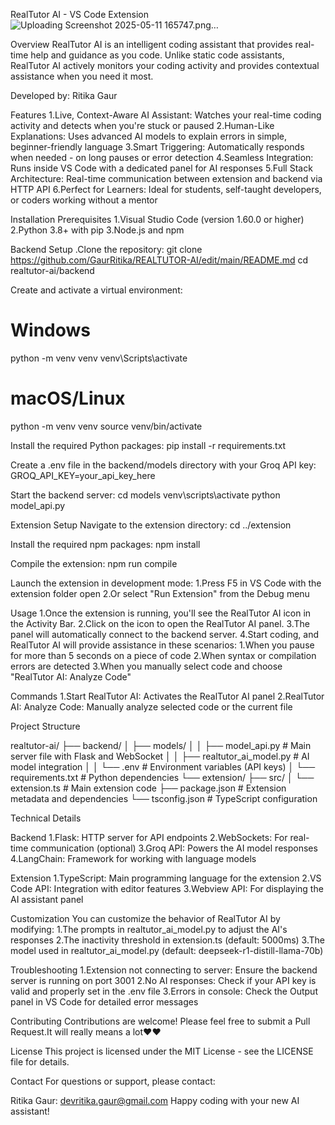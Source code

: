 RealTutor AI - VS Code Extension
![Uploading Screenshot 2025-05-11 165747.png…]()

Overview
RealTutor AI is an intelligent coding assistant that provides real-time help and guidance as you code. Unlike static code assistants, RealTutor AI actively monitors your coding activity and provides contextual assistance when you need it most.

Developed by: Ritika Gaur

Features
1.Live, Context-Aware AI Assistant: Watches your real-time coding activity and detects when you're stuck or paused
2.Human-Like Explanations: Uses advanced AI models to explain errors in simple, beginner-friendly language
3.Smart Triggering: Automatically responds when needed - on long pauses or error detection
4.Seamless Integration: Runs inside VS Code with a dedicated panel for AI responses
5.Full Stack Architecture: Real-time communication between extension and backend via HTTP API
6.Perfect for Learners: Ideal for students, self-taught developers, or coders working without a 
 mentor

 
Installation
Prerequisites
1.Visual Studio Code (version 1.60.0 or higher)
2.Python 3.8+ with pip
3.Node.js and npm

Backend Setup
.Clone the repository:
git clone https://github.com/GaurRitika/REALTUTOR-AI/edit/main/README.md
cd realtutor-ai/backend

Create and activate a virtual environment:
# Windows
python -m venv venv
venv\Scripts\activate

# macOS/Linux
python -m venv venv
source venv/bin/activate

Install the required Python packages:
pip install -r requirements.txt

Create a .env file in the backend/models directory with your Groq API key:
GROQ_API_KEY=your_api_key_here

Start the backend server:
cd models
venv\scripts\activate
python model_api.py


Extension Setup
Navigate to the extension directory:
cd ../extension

Install the required npm packages:
npm install

Compile the extension:
npm run compile

Launch the extension in development mode:
1.Press F5 in VS Code with the extension folder open
2.Or select "Run Extension" from the Debug menu

Usage
1.Once the extension is running, you'll see the RealTutor AI icon in the Activity Bar.
2.Click on the icon to open the RealTutor AI panel.
3.The panel will automatically connect to the backend server.
4.Start coding, and RealTutor AI will provide assistance in these scenarios:
   1.When you pause for more than 5 seconds on a piece of code
   2.When syntax or compilation errors are detected
   3.When you manually select code and choose "RealTutor AI: Analyze Code"
   
Commands
1.Start RealTutor AI: Activates the RealTutor AI panel
2.RealTutor AI: Analyze Code: Manually analyze selected code or the current file

Project Structure

realtutor-ai/
├── backend/
│   ├── models/
│   │   ├── model_api.py         # Main server file with Flask and WebSocket
│   │   ├── realtutor_ai_model.py # AI model integration
│   │   └── .env                 # Environment variables (API keys)
│   └── requirements.txt         # Python dependencies
└── extension/
    ├── src/
    │   └── extension.ts         # Main extension code
    ├── package.json             # Extension metadata and dependencies
    └── tsconfig.json            # TypeScript configuration

    
Technical Details

Backend
1.Flask: HTTP server for API endpoints
2.WebSockets: For real-time communication (optional)
3.Groq API: Powers the AI model responses
4.LangChain: Framework for working with language models

Extension
1.TypeScript: Main programming language for the extension
2.VS Code API: Integration with editor features
3.Webview API: For displaying the AI assistant panel

Customization
You can customize the behavior of RealTutor AI by modifying:
1.The prompts in realtutor_ai_model.py to adjust the AI's responses
2.The inactivity threshold in extension.ts (default: 5000ms)
3.The model used in realtutor_ai_model.py (default: deepseek-r1-distill-llama-70b)


Troubleshooting
1.Extension not connecting to server: Ensure the backend server is running on port 3001
2.No AI responses: Check if your API key is valid and properly set in the .env file
3.Errors in console: Check the Output panel in VS Code for detailed error messages

Contributing
Contributions are welcome! Please feel free to submit a Pull Request.It will really means a lot❤️❤️

License
This project is licensed under the MIT License - see the LICENSE file for details.

Contact
For questions or support, please contact:

Ritika Gaur: devritika.gaur@gmail.com
Happy coding with your new AI assistant!
